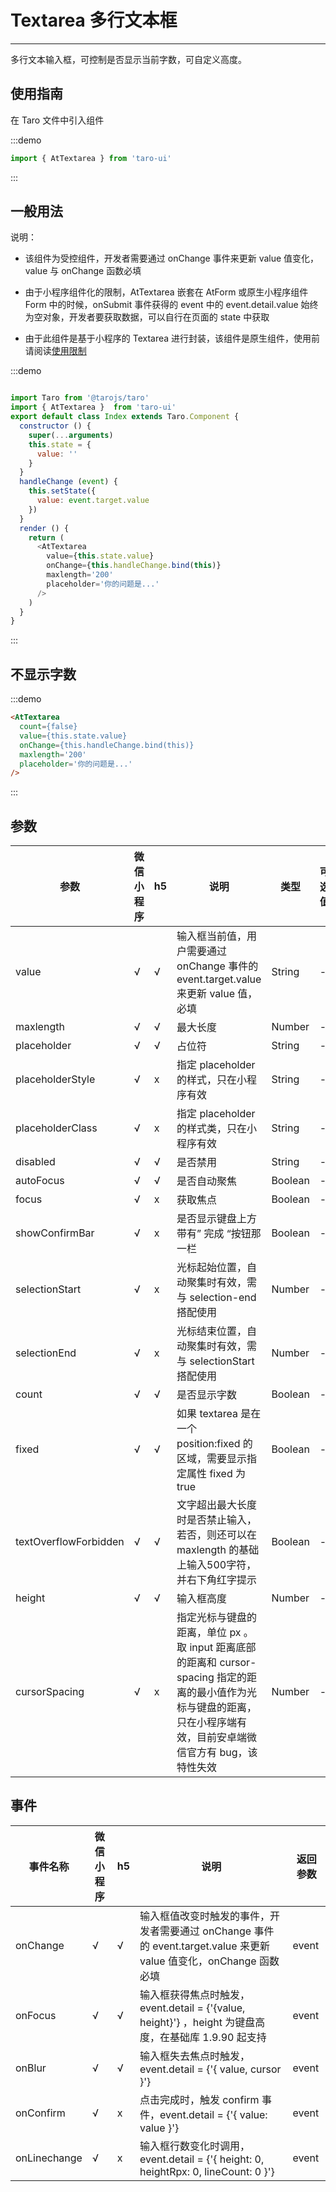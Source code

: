 # Textarea 多行文本框

---
多行文本输入框，可控制是否显示当前字数，可自定义高度。

## 使用指南

在 Taro 文件中引入组件

:::demo

```js
import { AtTextarea } from 'taro-ui'
```

:::

## 一般用法

说明：

* 该组件为受控组件，开发者需要通过 onChange 事件来更新 value 值变化，value 与 onChange 函数必填

* 由于小程序组件化的限制，AtTextarea 嵌套在 AtForm 或原生小程序组件 Form 中的时候，onSubmit 事件获得的 event 中的 event.detail.value 始终为空对象，开发者要获取数据，可以自行在页面的 state 中获取

* 由于此组件是基于小程序的 Textarea 进行封装，该组件是原生组件，使用前请阅读[使用限制](https://developers.weixin.qq.com/miniprogram/dev/component/native-component.html)

:::demo

```js

import Taro from '@tarojs/taro'
import { AtTextarea }  from 'taro-ui'
export default class Index extends Taro.Component {
  constructor () {
    super(...arguments)
    this.state = {
      value: ''
    }
  }
  handleChange (event) {
    this.setState({
      value: event.target.value
    })
  }
  render () {
    return (
      <AtTextarea
        value={this.state.value}
        onChange={this.handleChange.bind(this)}
        maxlength='200'
        placeholder='你的问题是...'
      />
    )
  }
}
```

:::

## 不显示字数

:::demo

```html
<AtTextarea
  count={false}
  value={this.state.value}
  onChange={this.handleChange.bind(this)}
  maxlength='200'
  placeholder='你的问题是...'
/>

```

:::

## 参数

| 参数   |  微信小程序 |  h5 | 说明   | 类型    | 可选值 | 默认值   |
| ---   | ----  | ---- | ---- | ------- | ------- | ------ |
| value | √ | √ | 输入框当前值，用户需要通过 onChange 事件的 event.target.value 来更新 value 值，必填 | String  | - | - |
| maxlength | √ | √ | 最大长度  | Number  | - | 200 |
| placeholder | √ | √ | 占位符  | String | - | - |
| placeholderStyle | √ | x | 指定 placeholder 的样式，只在小程序有效  | String  | - | - |
| placeholderClass | √ | x | 指定 placeholder 的样式类，只在小程序有效  | String | - | - |
| disabled | √ | √ | 是否禁用  | String | - | false |
| autoFocus| √ | √ | 是否自动聚焦  | Boolean | - | false |
| focus| √ | x | 获取焦点  | Boolean | - | false |
| showConfirmBar| √ | x | 是否显示键盘上方带有” 完成 “按钮那一栏  | Boolean | - | false |
| selectionStart| √ | x | 光标起始位置，自动聚集时有效，需与 selection-end 搭配使用  | Number | - | -1 |
| selectionEnd| √ | x | 光标结束位置，自动聚集时有效，需与 selectionStart 搭配使用  | Number | - | -1 |
| count | √ | √ | 是否显示字数  | Boolean | - | true |
| fixed| √ | √ | 如果 textarea 是在一个 position:fixed 的区域，需要显示指定属性 fixed 为 true  | Boolean | - | false|
| textOverflowForbidden | √ | √ | 文字超出最大长度时是否禁止输入，若否，则还可以在 maxlength 的基础上输入500字符，并右下角红字提示  | Boolean | - | true |
| height | √ | √ | 输入框高度  | Number | - | 100  |
| cursorSpacing | √ | x | 指定光标与键盘的距离，单位 px 。取 input 距离底部的距离和 cursor-spacing 指定的距离的最小值作为光标与键盘的距离，只在小程序端有效，目前安卓端微信官方有 bug，该特性失效  | Number | - | 100  |

## 事件

| 事件名称 |   微信小程序 |  h5 | 说明          | 返回参数  |
|---------| ---  | --------| --------- |---------- |
| onChange |  √ | √ | 输入框值改变时触发的事件，开发者需要通过 onChange 事件的 event.target.value 来更新 value 值变化，onChange 函数必填 | event  |
| onFocus |  √ | √ | 输入框获得焦点时触发，event.detail = {'{value, height}'} ，height 为键盘高度，在基础库 1.9.90 起支持| event  |
| onBlur |  √ | √ | 输入框失去焦点时触发，event.detail = {'{ value, cursor }'}  | event  |
| onConfirm |  √ | x | 点击完成时，触发 confirm 事件，event.detail = {'{ value: value }'}  | event  |
| onLinechange | √ | x | 输入框行数变化时调用，event.detail = {'{ height: 0, heightRpx: 0, lineCount: 0 }'}  | event  |
